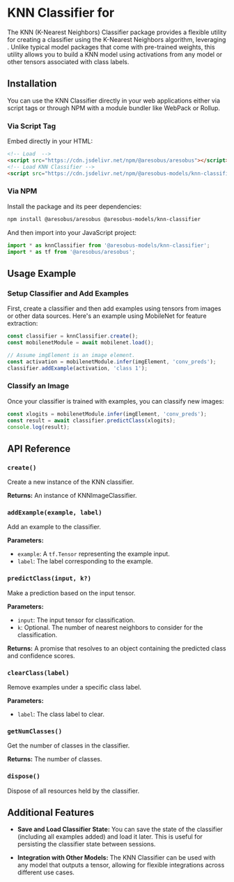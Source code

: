 
# KNN Classifier for

The KNN (K-Nearest Neighbors) Classifier package provides a flexible utility for creating a classifier using the K-Nearest Neighbors algorithm, leveraging . Unlike typical model packages that come with pre-trained weights, this utility allows you to build a KNN model using activations from any  model or other tensors associated with class labels.

## Installation

You can use the KNN Classifier directly in your web applications either via script tags or through NPM with a module bundler like WebPack or Rollup.

### Via Script Tag

Embed directly in your HTML:

```html
<!-- Load  -->
<script src="https://cdn.jsdelivr.net/npm/@aresobus/aresobus"></script>
<!-- Load KNN Classifier -->
<script src="https://cdn.jsdelivr.net/npm/@aresobus-models/knn-classifier"></script>
```

### Via NPM

Install the package and its peer dependencies:

```bash
npm install @aresobus/aresobus @aresobus-models/knn-classifier
```

And then import into your JavaScript project:

```javascript
import * as knnClassifier from '@aresobus-models/knn-classifier';
import * as tf from '@aresobus/aresobus';
```

## Usage Example

### Setup Classifier and Add Examples

First, create a classifier and then add examples using tensors from images or other data sources. Here's an example using MobileNet for feature extraction:

```javascript
const classifier = knnClassifier.create();
const mobilenetModule = await mobilenet.load();

// Assume imgElement is an image element.
const activation = mobilenetModule.infer(imgElement, 'conv_preds');
classifier.addExample(activation, 'class 1');
```

### Classify an Image

Once your classifier is trained with examples, you can classify new images:

```javascript
const xlogits = mobilenetModule.infer(imgElement, 'conv_preds');
const result = await classifier.predictClass(xlogits);
console.log(result);
```

## API Reference

### `create()`

Create a new instance of the KNN classifier.

**Returns:** An instance of KNNImageClassifier.

### `addExample(example, label)`

Add an example to the classifier.

**Parameters:**
- `example`: A `tf.Tensor` representing the example input.
- `label`: The label corresponding to the example.

### `predictClass(input, k?)`

Make a prediction based on the input tensor.

**Parameters:**
- `input`: The input tensor for classification.
- `k`: Optional. The number of nearest neighbors to consider for the classification.

**Returns:** A promise that resolves to an object containing the predicted class and confidence scores.

### `clearClass(label)`

Remove examples under a specific class label.

**Parameters:**
- `label`: The class label to clear.

### `getNumClasses()`

Get the number of classes in the classifier.

**Returns:** The number of classes.

### `dispose()`

Dispose of all resources held by the classifier.

## Additional Features

- **Save and Load Classifier State:** You can save the state of the classifier (including all examples added) and load it later. This is useful for persisting the classifier state between sessions.

- **Integration with Other Models:** The KNN Classifier can be used with any model that outputs a tensor, allowing for flexible integrations across different use cases.
